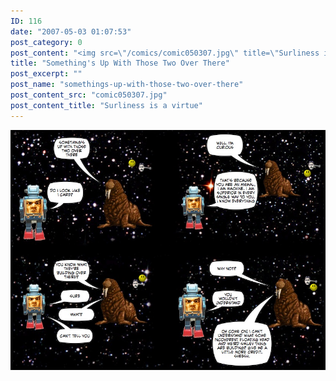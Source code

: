 ```yaml
---
ID: 116
date: "2007-05-03 01:07:53"
post_category: 0
post_content: "<img src=\"/comics/comic050307.jpg\" title=\"Surliness is a virtue\">/>"
title: "Something's Up With Those Two Over There"
post_excerpt: ""
post_name: "somethings-up-with-those-two-over-there"
post_content_src: "comic050307.jpg"
post_content_title: "Surliness is a virtue"
---
```



[![Surliness is a virtue](/comics-hi-res/comic050307.jpg)](/comics-hi-res/comic050307.jpg "Surliness is a virtue")
